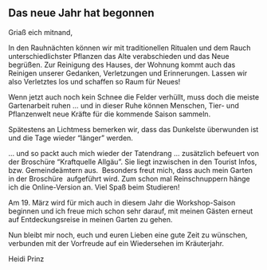 ## Das neue Jahr hat begonnen

Griaß eich mitnand,

In den Rauhnächten können wir mit traditionellen Ritualen und dem Rauch unterschiedlichster Pflanzen das Alte verabschieden und das Neue begrüßen. Zur Reinigung des Hauses, der Wohnung kommt auch das Reinigen unserer Gedanken, Verletzungen und Erinnerungen. Lassen wir also Verletztes los und schaffen so Raum für Neues!

Wenn jetzt auch noch kein Schnee die Felder verhüllt, muss doch die meiste Gartenarbeit ruhen … und in dieser Ruhe können Menschen, Tier- und Pflanzenwelt neue Kräfte für die kommende Saison sammeln.

Spätestens an Lichtmess bemerken wir, dass das Dunkelste überwunden ist und die Tage wieder “länger” werden.

… und so packt auch mich wieder der Tatendrang … zusätzlich befeuert von der Broschüre “Kraftquelle Allgäu”. Sie liegt inzwischen in den Tourist Infos, bzw. Gemeindeämtern aus.  Besonders freut mich, dass auch mein Garten in der Broschüre  aufgeführt wird. Zum schon mal Reinschnuppern hänge ich die Online-Version an. Viel Spaß beim Studieren!

Am 19. März wird für mich auch in diesem Jahr die Workshop-Saison beginnen und ich freue mich schon sehr darauf, mit meinen Gästen erneut auf Entdeckungsreise in meinen Garten zu gehen.

Nun bleibt mir noch, euch und euren Lieben eine gute Zeit zu wünschen, verbunden mit der Vorfreude auf ein Wiedersehen im Kräuterjahr.

Heidi Prinz
